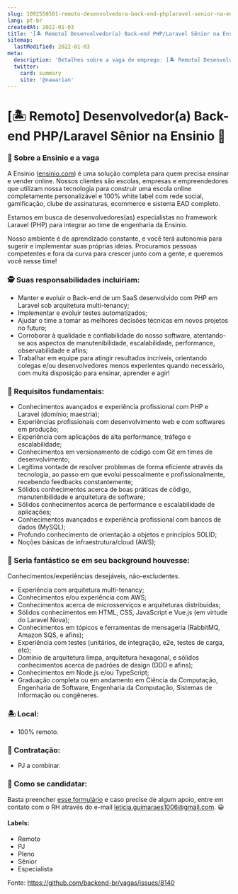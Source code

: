 ```yaml
---
slug: 1092550501-remoto-desenvolvedora-back-end-phplaravel-senior-na-ensinio
lang: pt-br
createdAt: 2022-01-03
title: '[🏝️ Remoto] Desenvolvedor(a) Back-end PHP/Laravel Sênior na Ensinio 🚀 - Vaga de Emprego'
sitemap:
  lastModified: 2022-01-03
meta:
  description: 'Detalhes sobre a vaga de emprego: [🏝️ Remoto] Desenvolvedor(a) Back-end PHP/Laravel Sênior na Ensinio 🚀'
  twitter:
    card: summary
    site: '@nawarian'
---
```


# [🏝️ Remoto] Desenvolvedor(a) Back-end PHP/Laravel Sênior na Ensinio 🚀

### 👋 Sobre a Ensinio e a vaga

A Ensinio ([ensinio.com](https://ensinio.com)) é uma solução completa para quem precisa ensinar e vender online. Nossos clientes são escolas, empresas e empreendedores que utilizam nossa tecnologia para construir uma escola online completamente personalizável e 100% white label com rede social, gamificação, clube de assinaturas, ecommerce e sistema EAD completo.

Estamos em busca de desenvolvedores(as) especialistas no framework Laravel (PHP) para integrar ao time de engenharia da Ensinio. 

Nosso ambiente é de aprendizado constante, e você terá autonomia para sugerir e implementar suas próprias ideias. Procuramos pessoas competentes e fora da curva para crescer junto com a gente, e queremos você nesse time!

### 🕵️ Suas responsabilidades incluiriam:

- Manter e evoluir o Back-end de um SaaS desenvolvido com PHP em Laravel sob arquitetura multi-tenancy;
- Implementar e evoluir testes automatizados;
- Ajudar o time a tomar as melhores decisões técnicas em novos projetos no futuro;
- Corroborar à qualidade e confiabilidade do nosso software, atentando-se aos aspectos de manutenibilidade, escalabilidade, performance, observabilidade e afins;
- Trabalhar em equipe para atingir resultados incríveis, orientando colegas e/ou desenvolvedores menos experientes quando necessário, com muita disposição para ensinar, aprender e agir!

### 👀 Requisitos fundamentais:

- Conhecimentos avançados e experiência profissional com PHP e Laravel (domínio; maestria);
- Experiências profissionais com desenvolvimento web e com softwares em produção;
- Experiência com aplicações de alta performance, tráfego e escalabilidade;
- Conhecimentos em versionamento de código com Git em times de desenvolvimento;
- Legítima vontade de resolver problemas de forma eficiente através da tecnologia, ao passo em que evolui pessoalmente e profissionalmente, recebendo feedbacks constantemente;
- Sólidos conhecimentos acerca de boas práticas de código, manutenibilidade e arquitetura de software;
- Sólidos conhecimentos acerca de performance e escalabilidade de aplicações;
- Conhecimentos avançados e experiência profissional com bancos de dados (MySQL);
- Profundo conhecimento de orientação a objetos e princípios SOLID;
- Noções básicas de infraestrutura/cloud (AWS);

### 🤩 Seria fantástico se em seu background houvesse:
Conhecimentos/experiências desejáveis, não-excludentes.

- Experiência com arquitetura multi-tenancy;
- Conhecimentos e/ou experiência com AWS;
- Conhecimentos acerca de microsserviços e arquiteturas distribuídas;
- Sólidos conhecimentos em HTML, CSS, JavaScript e Vue.js (em virtude do Laravel Nova);
- Conhecimentos em tópicos e ferramentas de mensageria (RabbitMQ, Amazon SQS, e afins);
- Experiência com testes (unitários, de integração, e2e, testes de carga, etc);
- Domínio de arquitetura limpa, arquitetura hexagonal, e sólidos conhecimentos acerca de padrões de design (DDD e afins);
- Conhecimentos em Node.js e/ou TypeScript;
- Graduação completa ou em andamento em Ciência da Computação, Engenharia de Software, Engenharia da Computação, Sistemas de Informação ou congêneres.

### 🏝️ Local:

- 100% remoto.

### 💸 Contratação:

- PJ a combinar.

### 🚀 Como se candidatar:

Basta preencher [esse formulário](https://ensinio.com/careers/dev-backend-laravel) e  caso precise de algum apoio, entre em contato com o RH através do e-mail leticia.guimaraes1006@gmail.com. 😀

#### Labels:

- Remoto
- PJ
- Pleno
- Sênior
- Especialista




Fonte: https://github.com/backend-br/vagas/issues/8140